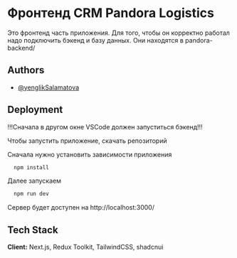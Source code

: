 
# Фронтенд CRM Pandora Logistics

Это фронтенд часть приложения. Для того, чтобы он корректно работал надо подключить бэкенд и базу данных. Они находятся в pandora-backend/


## Authors

- [@yenglikSalamatova](https://www.github.com/yenglikSalamatova)


## Deployment

!!!Сначала в другом окне VSCode должен запуститься бэкенд!!!

Чтобы запустить приложение, скачать репозиторий

Сначала нужно установить зависимости приложения
```bash
  npm install
```

Далее запускаем 
```bash
  npm run dev
```

Сервер будет доступен на http://localhost:3000/
## Tech Stack

**Client:** Next.js, Redux Toolkit, TailwindCSS, shadcnui


